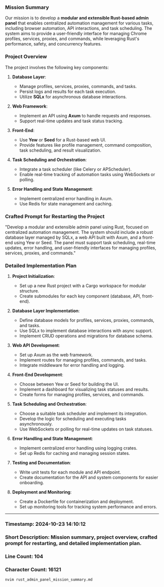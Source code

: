 ### **Mission Summary**

Our mission is to develop a **modular and extensible Rust-based admin panel** that enables centralized automation management for various tasks, including browser automation, API interactions, and task scheduling. The system aims to provide a user-friendly interface for managing Chrome profiles, services, proxies, and commands, while leveraging Rust's performance, safety, and concurrency features.

### **Project Overview**

The project involves the following key components:

1. **Database Layer**:
   - Manage profiles, services, proxies, commands, and tasks.
   - Persist logs and results for each task execution.
   - Utilize **SQLx** for asynchronous database interactions.

2. **Web Framework**:
   - Implement an API using **Axum** to handle requests and responses.
   - Support real-time updates and task status tracking.

3. **Front-End**:
   - Use **Yew** or **Seed** for a Rust-based web UI.
   - Provide features like profile management, command composition, task scheduling, and result visualization.

4. **Task Scheduling and Orchestration**:
   - Integrate a task scheduler (like Celery or APScheduler).
   - Enable real-time tracking of automation tasks using WebSockets or polling.

5. **Error Handling and State Management**:
   - Implement centralized error handling in Axum.
   - Use Redis for state management and caching.

### **Crafted Prompt for Restarting the Project**

"Develop a modular and extensible admin panel using Rust, focused on centralized automation management. The system should include a robust database layer managed by SQLx, a web API built with Axum, and a front-end using Yew or Seed. The panel must support task scheduling, real-time updates, error handling, and user-friendly interfaces for managing profiles, services, proxies, and commands."

### **Detailed Implementation Plan**

1. **Project Initialization**:
   - Set up a new Rust project with a Cargo workspace for modular structure.
   - Create submodules for each key component (database, API, front-end).

2. **Database Layer Implementation**:
   - Define database models for profiles, services, proxies, commands, and tasks.
   - Use SQLx to implement database interactions with async support.
   - Implement CRUD operations and migrations for database schema.

3. **Web API Development**:
   - Set up Axum as the web framework.
   - Implement routes for managing profiles, commands, and tasks.
   - Integrate middleware for error handling and logging.

4. **Front-End Development**:
   - Choose between Yew or Seed for building the UI.
   - Implement a dashboard for visualizing task statuses and results.
   - Create forms for managing profiles, services, and commands.

5. **Task Scheduling and Orchestration**:
   - Choose a suitable task scheduler and implement its integration.
   - Develop the logic for scheduling and executing tasks asynchronously.
   - Use WebSockets or polling for real-time updates on task statuses.

6. **Error Handling and State Management**:
   - Implement centralized error handling using logging crates.
   - Set up Redis for caching and managing session states.

7. **Testing and Documentation**:
   - Write unit tests for each module and API endpoint.
   - Create documentation for the API and system components for easier onboarding.

8. **Deployment and Monitoring**:
   - Create a Dockerfile for containerization and deployment.
   - Set up monitoring tools for tracking system performance and errors.

---

### **Timestamp**: 2024-10-23 14:10:12  
### **Short Description**: Mission summary, project overview, crafted prompt for restarting, and detailed implementation plan.  
### **Line Count**: 104  
### **Character Count**: 16121  

```bash
nvim rust_admin_panel_mission_summary.md
```
